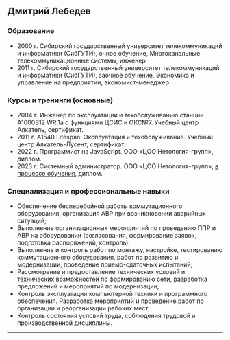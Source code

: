 ## Дмитрий Лебедев 
### Образование
- 2000 г. Сибирский государственный университет телекоммуникаций и информатики (СибГУТИ), очное обучение, Многоканальные телекоммуникационные системы, инженер  
- 2011 г. Сибирский государственный университет телекоммуникаций и информатики (СибГУТИ), заочное обучение, Экономика и управление на предприятии, экономист-менеджер

### Курсы и тренинги (основные)
- 2004 г. Инженер по эксплуатации и техобслуживанию станции A1000S12 WR.1a с функциями ЦСИС и ОКС№7. Учебный центр Алкатель, сертификат.
- 2011 г. A1540 Litespan: Эксплуатация и техобслуживание. Учебный центр Алкатель-Лусент, сертификат.
- 2022 г. Программист на JavaScript. ООО «ЦОО Нетология-групп», диплом.
- 2023 г. Системный администратор. ООО «ЦОО Нетология-групп», <u>в процессе обучения</u>, диплом.

### Специализация и профессиональные навыки
- Обеспечение бесперебойной работы коммутационного оборудования, организация АВР при возникновении аварийных ситуаций;
- Выполнение организационных мероприятий по проведению ППР и АВР на оборудовании (согласования, формирование заявок, подготовка распоряжений, контроль);
- Выполнение и контроль работ по монтажу, настройке, тестированию коммутационного оборудования, работ по развитию и модернизации, проведение приемо-сдаточных испытаний;
- Рассмотрение и предоставление технических условий и технических возможностей по формированию сети, разработка предложений и мероприятий по модернизации;
- Контроль эксплуатации компьютерной техники и программного обеспечения. Разработка мероприятий и проведение работ по организации и реорганизации рабочих мест;
- Контроль состояния условий труда, соблюдения трудовой и производственной дисциплины.

----
